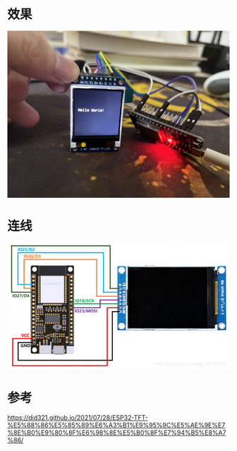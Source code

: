 # 效果

![](effect.jpg)

# 连线

![](connect.png)

# 参考

https://did321.github.io/2021/07/28/ESP32-TFT-%E5%88%86%E5%85%89%E6%A3%B1%E9%95%9C%E5%AE%9E%E7%8E%B0%E9%80%8F%E6%98%8E%E5%B0%8F%E7%94%B5%E8%A7%86/